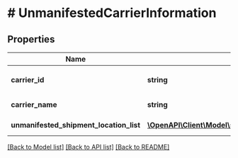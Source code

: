 # # UnmanifestedCarrierInformation

## Properties

Name | Type | Description | Notes
------------ | ------------- | ------------- | -------------
**carrier_id** | **string** | The carrier identifier for the offering, provided by the carrier. | [optional]
**carrier_name** | **string** | The carrier name for the offering. | [optional]
**unmanifested_shipment_location_list** | [**\OpenAPI\Client\Model\shipping\UnmanifestedShipmentLocation[]**](UnmanifestedShipmentLocation.md) | A list of UnmanifestedShipmentLocation | [optional]

[[Back to Model list]](../../README.md#models) [[Back to API list]](../../README.md#endpoints) [[Back to README]](../../README.md)
